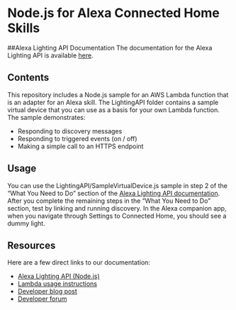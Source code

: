 # Node.js for Alexa Connected Home Skills

##Alexa Lighting API Documentation
The documentation for the Alexa Lighting API is available  [here](https://developer.amazon.com/public/binaries/content/assets/html/alexa-lighting-api.html).

## Contents
This repository includes a Node.js sample for an AWS Lambda function that is an adapter for an Alexa skill. The LightingAPI folder contains a sample virtual device that you can use as a basis for your own Lambda function. The sample demonstrates:
- Responding to discovery messages
- Responding to triggered events (on / off)
- Making a simple call to an HTTPS endpoint

## Usage
You can use the LightingAPI/SampleVirtualDevice.js sample in step 2 of the “What You Need to Do” section of the [Alexa Lighting API documentation](https://developer.amazon.com/public/binaries/content/assets/html/alexa-lighting-api.html).  After you complete the remaining steps in the “What You Need to Do” section, test by linking and running discovery.  In the Alexa companion app, when you navigate through Settings to Connected Home, you should see a dummy light.

## Resources
Here are a few direct links to our documentation:

- [Alexa Lighting API (Node.js)](https://developer.amazon.com/public/binaries/content/assets/html/alexa-lighting-api.html)
- [Lambda usage instructions](https://developer.amazon.com/public/binaries/content/assets/html/alexa-lighting-api-lambda-integration.html)
- [Developer blog post](https://developer.amazon.com/public/community/post/Tx23PZD8E8GWHAY/Introducing-the-New-Alexa-Lighting-API)
- [Developer forum](https://forums.developer.amazon.com/forums/category.jspa?categoryID=71)
